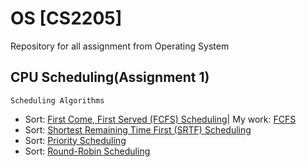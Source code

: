 # OS [CS2205]
Repository for all assignment from Operating System 
## CPU Scheduling(Assignment 1) 
```
Scheduling Algorithms
```
* Sort: [First Come, First Served (FCFS) Scheduling](https://www.geeksforgeeks.org/program-fcfs-scheduling-set-1/)| My work: [FCFS](https://github.com/mazility/OS/blob/master/FCFS.py)
* Sort: [Shortest Remaining Time First (SRTF) Scheduling](https://www.javatpoint.com/os-srtf-scheduling-algorithm)
* Sort: [Priority Scheduling](https://www.tutorialspoint.com/operating_system/os_process_scheduling_algorithms.htm)
* Sort: [Round-Robin Scheduling](https://en.wikipedia.org/wiki/Round-robin_scheduling)

